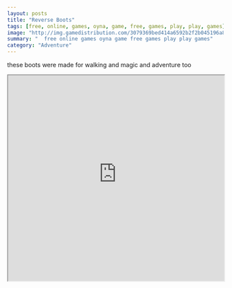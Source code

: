 ```yaml
---
layout: posts
title: "Reverse Boots"
tags: [free, online, games, oyna, game, free, games, play, play, games]
image: "http://img.gamedistribution.com/3079369bed414a6592b2f2b045196a8d.jpg"
summary: "  free online games oyna game free games play play games"
category: "Adventure"
---
```


these boots were made for walking and magic and adventure too

<iframe width="100%" height="480px;" src="http://flash.gamedistribution.com?game=3079369bed414a6592b2f2b045196a8d"></iframe>